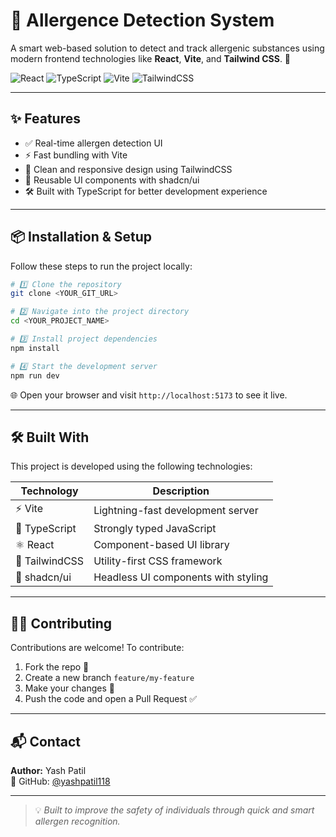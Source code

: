 # 🧪 Allergence Detection System

A smart web-based solution to detect and track allergenic substances using modern frontend technologies like **React**, **Vite**, and **Tailwind CSS**. 🚀

![React](https://img.shields.io/badge/React-18-blue?logo=react)
![TypeScript](https://img.shields.io/badge/TypeScript-4.x-blue?logo=typescript)
![Vite](https://img.shields.io/badge/Vite-4.0-purple?logo=vite)
![TailwindCSS](https://img.shields.io/badge/TailwindCSS-3.x-06B6D4?logo=tailwindcss)


---

## ✨ Features

- ✅ Real-time allergen detection UI
- ⚡ Fast bundling with Vite
- 🎨 Clean and responsive design using TailwindCSS
- 🧩 Reusable UI components with shadcn/ui
- 🛠️ Built with TypeScript for better development experience

---

## 📦 Installation & Setup

Follow these steps to run the project locally:

```sh
# 1️⃣ Clone the repository
git clone <YOUR_GIT_URL>

# 2️⃣ Navigate into the project directory
cd <YOUR_PROJECT_NAME>

# 3️⃣ Install project dependencies
npm install

# 4️⃣ Start the development server
npm run dev
```

🌐 Open your browser and visit `http://localhost:5173` to see it live.

---

## 🛠️ Built With

This project is developed using the following technologies:

| Technology     | Description                          |
|----------------|--------------------------------------|
| ⚡ Vite         | Lightning-fast development server     |
| 🧠 TypeScript   | Strongly typed JavaScript             |
| ⚛️ React        | Component-based UI library            |
| 💅 TailwindCSS | Utility-first CSS framework           |
| 🧩 shadcn/ui    | Headless UI components with styling   |





---

## 🙋‍♂️ Contributing

Contributions are welcome! To contribute:

1. Fork the repo 🍴
2. Create a new branch `feature/my-feature`
3. Make your changes 🚧
4. Push the code and open a Pull Request ✅



---

## 📬 Contact

**Author:** Yash Patil  
🔗 GitHub: [@yashpatil118](https://github.com/yashpatil118)  


---

> 💡 _Built to improve the safety of individuals through quick and smart allergen recognition._